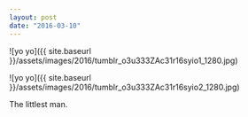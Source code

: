 ```yaml
---
layout: post
date: "2016-03-10"
---
```


![yo yo]({{ site.baseurl }}/assets/images/2016/tumblr_o3u333ZAc31r16syio1_1280.jpg)

![yo yo]({{ site.baseurl }}/assets/images/2016/tumblr_o3u333ZAc31r16syio2_1280.jpg)

The littlest man.

